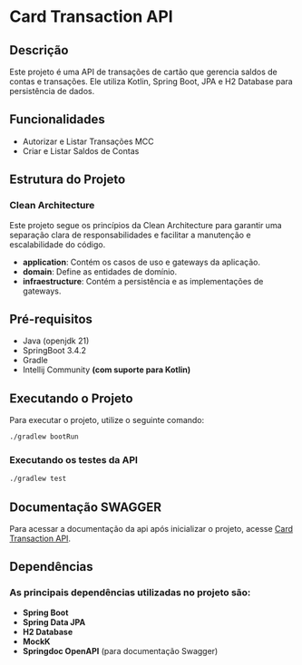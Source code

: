 # Card Transaction API

## Descrição
Este projeto é uma API de transações de cartão que gerencia saldos de contas e transações.
Ele utiliza Kotlin, Spring Boot, JPA e H2 Database para persistência de dados.

## Funcionalidades
* Autorizar e Listar Transações MCC
* Criar e Listar Saldos de Contas

## Estrutura do Projeto
### Clean Architecture
Este projeto segue os princípios da Clean Architecture para garantir uma separação clara de responsabilidades e facilitar a manutenção e escalabilidade do código.
- **application**: Contém os casos de uso e gateways da aplicação.
- **domain**: Define as entidades de domínio.
- **infraestructure**: Contém a persistência e as implementações de gateways.

## Pré-requisitos
* Java (openjdk 21)
* SpringBoot 3.4.2
* Gradle
* Intellij Community **(com suporte para Kotlin)**

## Executando o Projeto
Para executar o projeto, utilize o seguinte comando:
````bash
./gradlew bootRun
````
### Executando os testes da API
````bash
./gradlew test
````

## Documentação SWAGGER
Para acessar a documentação da api após inicializar o projeto, acesse [Card Transaction API](http://localhost:8080/swagger-ui/index.html).

## Dependências
### As principais dependências utilizadas no projeto são:
- **Spring Boot**
- **Spring Data JPA**
- **H2 Database**
- **MockK**
- **Springdoc OpenAPI** (para documentação Swagger)